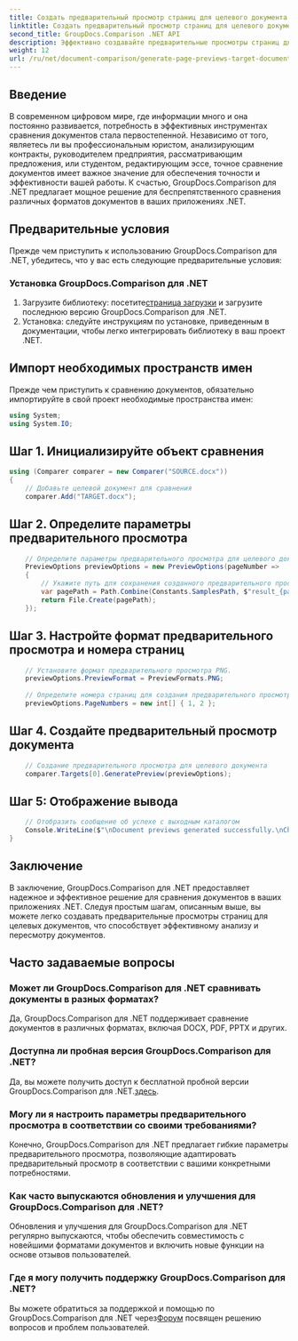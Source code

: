```yaml
---
title: Создать предварительный просмотр страниц для целевого документа
linktitle: Создать предварительный просмотр страниц для целевого документа
second_title: GroupDocs.Comparison .NET API
description: Эффективно создавайте предварительные просмотры страниц для целевых документов с помощью GroupDocs.Comparison для .NET. Следуйте нашему пошаговому руководству для беспрепятственного сравнения документов.
weight: 12
url: /ru/net/document-comparison/generate-page-previews-target-document/
---
```

## Введение
В современном цифровом мире, где информации много и она постоянно развивается, потребность в эффективных инструментах сравнения документов стала первостепенной. Независимо от того, являетесь ли вы профессиональным юристом, анализирующим контракты, руководителем предприятия, рассматривающим предложения, или студентом, редактирующим эссе, точное сравнение документов имеет важное значение для обеспечения точности и эффективности вашей работы. К счастью, GroupDocs.Comparison для .NET предлагает мощное решение для беспрепятственного сравнения различных форматов документов в ваших приложениях .NET.
## Предварительные условия
Прежде чем приступить к использованию GroupDocs.Comparison для .NET, убедитесь, что у вас есть следующие предварительные условия:
### Установка GroupDocs.Comparison для .NET
1.  Загрузите библиотеку: посетите[страница загрузки](https://releases.groupdocs.com/comparison/net/) и загрузите последнюю версию GroupDocs.Comparison для .NET.
2. Установка: следуйте инструкциям по установке, приведенным в документации, чтобы легко интегрировать библиотеку в ваш проект .NET.

## Импорт необходимых пространств имен
Прежде чем приступить к сравнению документов, обязательно импортируйте в свой проект необходимые пространства имен:
```csharp
using System;
using System.IO;

```
## Шаг 1. Инициализируйте объект сравнения
```csharp
using (Comparer comparer = new Comparer("SOURCE.docx"))
{
    // Добавьте целевой документ для сравнения
    comparer.Add("TARGET.docx");
```
## Шаг 2. Определите параметры предварительного просмотра
```csharp
    // Определите параметры предварительного просмотра для целевого документа
    PreviewOptions previewOptions = new PreviewOptions(pageNumber =>
    {
        // Укажите путь для сохранения созданного предварительного просмотра страницы.
        var pagePath = Path.Combine(Constants.SamplesPath, $"result_{pageNumber}.png");
        return File.Create(pagePath);
    });
```
## Шаг 3. Настройте формат предварительного просмотра и номера страниц
```csharp
    // Установите формат предварительного просмотра PNG.
    previewOptions.PreviewFormat = PreviewFormats.PNG;
    
    // Определите номера страниц для создания предварительного просмотра.
    previewOptions.PageNumbers = new int[] { 1, 2 };
```
## Шаг 4. Создайте предварительный просмотр документа
```csharp
    // Создание предварительного просмотра для целевого документа
    comparer.Targets[0].GeneratePreview(previewOptions);
```
## Шаг 5: Отображение вывода
```csharp
    // Отобразить сообщение об успехе с выходным каталогом
    Console.WriteLine($"\nDocument previews generated successfully.\nCheck output in {Directory.GetCurrentDirectory()}.");
}
```

## Заключение
В заключение, GroupDocs.Comparison для .NET предоставляет надежное и эффективное решение для сравнения документов в ваших приложениях .NET. Следуя простым шагам, описанным выше, вы можете легко создавать предварительные просмотры страниц для целевых документов, что способствует эффективному анализу и пересмотру документов.
## Часто задаваемые вопросы
### Может ли GroupDocs.Comparison для .NET сравнивать документы в разных форматах?
Да, GroupDocs.Comparison для .NET поддерживает сравнение документов в различных форматах, включая DOCX, PDF, PPTX и других.
### Доступна ли пробная версия GroupDocs.Comparison для .NET?
 Да, вы можете получить доступ к бесплатной пробной версии GroupDocs.Comparison для .NET.[здесь](https://releases.groupdocs.com/).
### Могу ли я настроить параметры предварительного просмотра в соответствии со своими требованиями?
Конечно, GroupDocs.Comparison для .NET предлагает гибкие параметры предварительного просмотра, позволяющие адаптировать предварительный просмотр в соответствии с вашими конкретными потребностями.
### Как часто выпускаются обновления и улучшения для GroupDocs.Comparison для .NET?
Обновления и улучшения для GroupDocs.Comparison для .NET регулярно выпускаются, чтобы обеспечить совместимость с новейшими форматами документов и включить новые функции на основе отзывов пользователей.
### Где я могу получить поддержку GroupDocs.Comparison для .NET?
 Вы можете обратиться за поддержкой и помощью по GroupDocs.Comparison для .NET через[Форум](https://forum.groupdocs.com/c/comparison/12) посвящен решению вопросов и проблем пользователей.